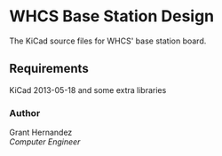 # WHCS Base Station Design

The KiCad source files for WHCS' base station board.

## Requirements
KiCad 2013-05-18 and some extra libraries

### Author
Grant Hernandez<br/>
*Computer Engineer*
